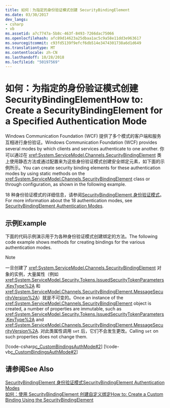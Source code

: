 ```yaml
---
title: 如何：为指定的身份验证模式创建 SecurityBindingElement
ms.date: 03/30/2017
dev_langs:
- csharp
- vb
ms.assetid: a7c7747a-5b8c-463f-8493-7266dac75066
ms.openlocfilehash: afc89d14623a25dbaa1ac5c9a58e11dd3e963617
ms.sourcegitcommit: c93fd5139f9efcf6db514e3474301738a6d1d649
ms.translationtype: MT
ms.contentlocale: zh-CN
ms.lasthandoff: 10/28/2018
ms.locfileid: "50197569"
---
```

# <a name="how-to-create-a-securitybindingelement-for-a-specified-authentication-mode"></a><span data-ttu-id="b03e9-102">如何：为指定的身份验证模式创建 SecurityBindingElement</span><span class="sxs-lookup"><span data-stu-id="b03e9-102">How to: Create a SecurityBindingElement for a Specified Authentication Mode</span></span>
<span data-ttu-id="b03e9-103">Windows Communication Foundation (WCF) 提供了多个模式的客户端和服务互相进行身份验证。</span><span class="sxs-lookup"><span data-stu-id="b03e9-103">Windows Communication Foundation (WCF) provides several modes by which clients and services authenticate to one another.</span></span> <span data-ttu-id="b03e9-104">你可以通过在 <xref:System.ServiceModel.Channels.SecurityBindingElement> 类上使用静态方法或通过配置来为这些身份验证模式创建安全绑定元素，如下面的示例所示。</span><span class="sxs-lookup"><span data-stu-id="b03e9-104">You can create security binding elements for these authentication modes by using static methods on the <xref:System.ServiceModel.Channels.SecurityBindingElement> class or through configuration, as shown in the following example.</span></span>  
  
 <span data-ttu-id="b03e9-105">18 种身份验证模式的详细信息，请参阅[SecurityBindingElement 身份验证模式](../../../../docs/framework/wcf/feature-details/securitybindingelement-authentication-modes.md)。</span><span class="sxs-lookup"><span data-stu-id="b03e9-105">For more information about the 18 authentication modes, see [SecurityBindingElement Authentication Modes](../../../../docs/framework/wcf/feature-details/securitybindingelement-authentication-modes.md).</span></span>  
  
## <a name="example"></a><span data-ttu-id="b03e9-106">示例</span><span class="sxs-lookup"><span data-stu-id="b03e9-106">Example</span></span>  
 <span data-ttu-id="b03e9-107">下面的代码示例演示用于为各种身份验证模式创建绑定的方法。</span><span class="sxs-lookup"><span data-stu-id="b03e9-107">The following code example shows methods for creating bindings for the various authentication modes.</span></span>  
  
> [!NOTE]
>  <span data-ttu-id="b03e9-108">一旦创建了 <xref:System.ServiceModel.Channels.SecurityBindingElement> 对象的实例，大量属性（例如 <xref:System.ServiceModel.Security.Tokens.IssuedSecurityTokenParameters.KeyType%2A> 和 <xref:System.ServiceModel.Channels.SecurityBindingElement.MessageSecurityVersion%2A>）就是不可变的。</span><span class="sxs-lookup"><span data-stu-id="b03e9-108">Once an instance of the <xref:System.ServiceModel.Channels.SecurityBindingElement> object is created, a number of properties are immutable, such as <xref:System.ServiceModel.Security.Tokens.IssuedSecurityTokenParameters.KeyType%2A> and <xref:System.ServiceModel.Channels.SecurityBindingElement.MessageSecurityVersion%2A>.</span></span> <span data-ttu-id="b03e9-109">对此类属性调用 `set` 后，它们不会发生更改。</span><span class="sxs-lookup"><span data-stu-id="b03e9-109">Calling `set` on such properties does not change them.</span></span>  
  
 [!code-csharp[c_CustomBindingsAuthMode#2](../../../../samples/snippets/csharp/VS_Snippets_CFX/c_custombindingsauthmode/cs/source.cs#2)]
 [!code-vb[c_CustomBindingsAuthMode#2](../../../../samples/snippets/visualbasic/VS_Snippets_CFX/c_custombindingsauthmode/vb/source.vb#2)]  
  
## <a name="see-also"></a><span data-ttu-id="b03e9-110">请参阅</span><span class="sxs-lookup"><span data-stu-id="b03e9-110">See Also</span></span>  
 [<span data-ttu-id="b03e9-111">SecurityBindingElement 身份验证模式</span><span class="sxs-lookup"><span data-stu-id="b03e9-111">SecurityBindingElement Authentication Modes</span></span>](../../../../docs/framework/wcf/feature-details/securitybindingelement-authentication-modes.md)  
 [<span data-ttu-id="b03e9-112">如何：使用 SecurityBindingElement 创建自定义绑定</span><span class="sxs-lookup"><span data-stu-id="b03e9-112">How to: Create a Custom Binding Using the SecurityBindingElement</span></span>](../../../../docs/framework/wcf/feature-details/how-to-create-a-custom-binding-using-the-securitybindingelement.md)
